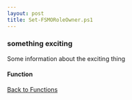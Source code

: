 ```yaml
---
layout: post
title: Set-FSMORoleOwner.ps1
---
```


### something exciting

Some information about the exciting thing

#### Function

<script async src="https://gist-it.appspot.com/github.com/BanterBoy/scripts-blog/blob/master/PowerShell/functions/activeDirectory/Set-FSMORoleOwner.ps1" crossorigin="anonymous"></script>

<a href="/menu/_pages/functions.html">Back to Functions</a>
